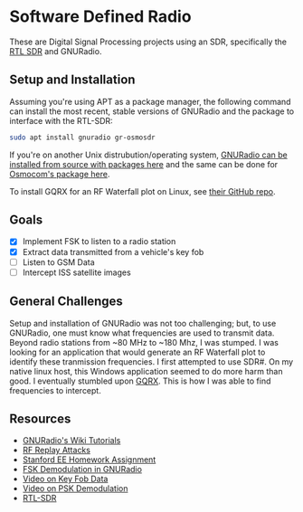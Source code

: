 # Software Defined Radio
These are Digital Signal Processing projects using an SDR, specifically the [RTL SDR](https://www.nooelec.com/store/sdr/sdr-receivers/nesdr-mini.html) and GNURadio.

## Setup and Installation
Assuming you're using APT as a package manager, the following command can install the most recent, stable versions of GNURadio and the package to interface with the RTL-SDR:
```bash
sudo apt install gnuradio gr-osmosdr
```
If you're on another Unix distrubution/operating system, [GNURadio can be installed from source with packages here](https://wiki.gnuradio.org/index.php/InstallingGR) and the same can be done for [Osmocom's package here](https://osmocom.org/projects/gr-osmosdr/wiki). 

To install GQRX for an RF Waterfall plot on Linux, see [their GitHub repo](https://github.com/csete/gqrx).

## Goals
- [X] Implement FSK to listen to a radio station
- [X] Extract data transmitted from a vehicle's key fob
- [ ] Listen to GSM Data 
- [ ] Intercept ISS satellite images

## General Challenges
Setup and installation of GNURadio was not too challenging; but, to use GNURadio, one must know what frequencies are used to transmit data. Beyond radio stations from ~80 MHz to ~180 Mhz, I was stumped. I was looking for an application that would generate an RF Waterfall plot to identify these tranmission frequencies. I first attempted to use SDR#. On my native linux host, this Windows application seemed to do more harm than good. I eventually stumbled upon [GQRX](https://github.com/csete/gqrx). This is how I was able to find frequencies to intercept.

## Resources
* [GNURadio's Wiki Tutorials](https://wiki.gnuradio.org/index.php/Tutorials)
* [RF Replay Attacks](https://www.blackhillsinfosec.com/how-to-replay-rf-signals-using-sdr/)
* [Stanford EE Homework Assignment](https://web.stanford.edu/class/ee26n/Assignments/Assignment5.html)
* [FSK Demodulation in GNURadio](https://wirelesspi.com/fsk-demodulation-in-gnu-radio/)
* [Video on Key Fob Data](https://www.youtube.com/watch?v=enLbgn1qBS4&t=1904s)
* [Video on PSK Demodulation](https://www.youtube.com/watch?v=JMEyN_lvaiE&feature=youtu.be)
* [RTL-SDR](https://www.rtl-sdr.com/)

